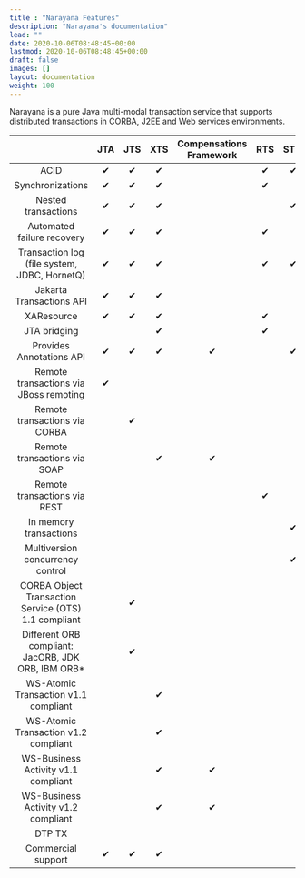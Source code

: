 ```yaml
---
title : "Narayana Features"
description: "Narayana's documentation"
lead: ""
date: 2020-10-06T08:48:45+00:00
lastmod: 2020-10-06T08:48:45+00:00
draft: false
images: []
layout: documentation
weight: 100
---
```

Narayana is a pure Java multi-modal transaction service that supports
distributed transactions in CORBA, J2EE and Web services environments.

| | JTA | JTS | XTS | Compensations Framework | RTS | STM | Arjuna | TXOJ |
| :---------: | :----: | :----: | :----: | :--------------------: | :----: | :---: | :------: | :----: |
| ACID| ✔| ✔| ✔| | ✔| ✔| ✔| ✔| 
| Synchronizations| ✔| ✔| ✔| | ✔|| ✔| |
| Nested transactions| ✔| ✔| ✔| | | ✔| ✔| ✔|
| Automated failure recovery| ✔| ✔| ✔| | ✔| | ✔| ✔|
| Transaction log (file system, JDBC, HornetQ)| ✔| ✔| ✔| | ✔| ✔| ✔| ✔|
| Jakarta Transactions API| ✔| ✔| ✔|
| XAResource| ✔| ✔| ✔| | ✔|
| JTA bridging| | | ✔| | ✔| 
| Provides Annotations API| ✔| ✔| ✔|      ✔| | ✔| 
| Remote transactions via JBoss remoting| ✔| 
| Remote transactions via CORBA| | ✔|
| Remote transactions via SOAP| | | ✔|      ✔| 
| Remote transactions via REST| | | | | ✔| |
| In memory transactions| | | | | | ✔| ✔| ✔|
| Multiversion concurrency control| | | | | | ✔| 
| CORBA Object Transaction Service (OTS) 1.1 compliant| | ✔|
| Different ORB compliant: JacORB, JDK ORB, IBM ORB\*| | ✔|
| WS-Atomic Transaction v1.1 compliant| | |  ✔| 
| WS-Atomic Transaction v1.2 compliant| | |  ✔| 
| WS-Business Activity v1.1 compliant| | |  ✔| ✔|
| WS-Business Activity v1.2 compliant| | |  ✔| ✔|
| DTP TX|
| Commercial support| ✔| ✔| ✔| 